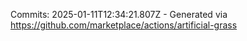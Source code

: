 Commits: 2025-01-11T12:34:21.807Z - Generated via https://github.com/marketplace/actions/artificial-grass
<br>
